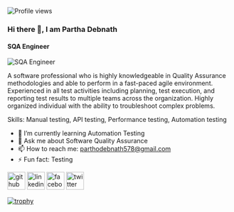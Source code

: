 ![Profile views](https://gpvc.arturio.dev/https://github.com/parthadebnath99)  
### Hi there 👋, I am Partha Debnath
#### SQA Engineer 
![SQA Engineer ](https://pbs.twimg.com/profile_images/1662511459379859461/CvtAjT4i_400x400.jpg)

A software professional who is highly knowledgeable in Quality Assurance methodologies and able to perform in a fast-paced
agile environment. Experienced in all test activities including planning, test execution, and reporting test results to multiple
teams across the organization. Highly organized individual with the ability to troubleshoot complex problems.

Skills: Manual testing, API testing, Performance testing, Automation testing

- 🌱 I’m currently learning Automation Testing 
- 💬 Ask me about Software Quality Assurance 
- 📫 How to reach me: parthodebnath578@gmail.com 
- ⚡ Fun fact: Testing 


[<img src='https://cdn.jsdelivr.net/npm/simple-icons@3.0.1/icons/github.svg' alt='github' height='40'>](https://github.com/https://github.com/parthadebnath99)  [<img src='https://cdn.jsdelivr.net/npm/simple-icons@3.0.1/icons/linkedin.svg' alt='linkedin' height='40'>](https://www.linkedin.com/in/https://www.linkedin.com/in/partha-debnath1//)  [<img src='https://cdn.jsdelivr.net/npm/simple-icons@3.0.1/icons/facebook.svg' alt='facebook' height='40'>](https://www.facebook.com/https://www.facebook.com/Parthadebnath19/)  [<img src='https://cdn.jsdelivr.net/npm/simple-icons@3.0.1/icons/twitter.svg' alt='twitter' height='40'>](https://twitter.com/https://twitter.com/Rudronil18)  

[![trophy](https://github-profile-trophy.vercel.app/?username=https://github.com/parthadebnath99)](https://github.com/ryo-ma/github-profile-trophy)

